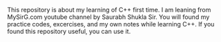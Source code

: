 This repository is about my learning of C++ first time. I am leaning from MySirG.com youtube channel by Saurabh Shukla Sir. You will found my practice codes, excercises, and my own notes while learning C++. If you found this repository useful, you can use it.
